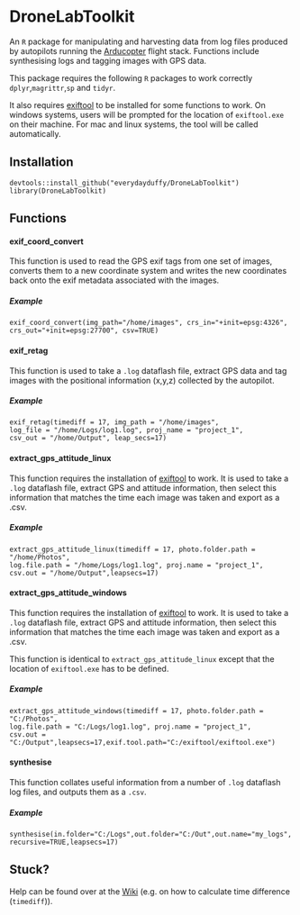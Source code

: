# DroneLabToolkit

An `R` package for manipulating and harvesting data from log files produced by autopilots running the [Arducopter](http://www.arducopter.co.uk/) flight stack. Functions include synthesising logs and tagging
images with GPS data.

This package requires the following  `R` packages to work correctly `dplyr`,`magrittr`,`sp` and `tidyr`.

It also requires [exiftool](http://www.sno.phy.queensu.ca/~phil/exiftool/) to be installed for some functions to work. On windows systems, users will be prompted for the location of `exiftool.exe` on their machine. For mac and linux systems, the tool will be called automatically.  


## Installation

```
devtools::install_github("everydayduffy/DroneLabToolkit")
library(DroneLabToolkit)
```

## Functions

#### exif_coord_convert

This function is used to read the GPS exif tags from one set of images, converts them to a new coordinate system and writes the new coordinates back onto the exif metadata associated with the images.

##### Example

```
exif_coord_convert(img_path="/home/images", crs_in="+init=epsg:4326",
crs_out="+init=epsg:27700", csv=TRUE)
```

#### exif_retag
This function is used to take a `.log` dataflash file, extract GPS data and tag images with the positional
information (x,y,z) collected by the autopilot.

##### Example
```
exif_retag(timediff = 17, img_path = "/home/images",
log_file = "/home/Logs/log1.log", proj_name = "project_1",
csv_out = "/home/Output", leap_secs=17)
```

#### extract_gps_attitude_linux

This function requires the installation of [exiftool](http://www.sno.phy.queensu.ca/~phil/exiftool/) to work.
It is used to take a `.log` dataflash file, extract GPS and attitude information, then select this information that matches the time each image was taken and export as a .csv.

##### Example

```
extract_gps_attitude_linux(timediff = 17, photo.folder.path = "/home/Photos",
log.file.path = "/home/Logs/log1.log", proj.name = "project_1",
csv.out = "/home/Output",leapsecs=17)
```

#### extract_gps_attitude_windows

This function requires the installation of [exiftool](http://www.sno.phy.queensu.ca/~phil/exiftool/) to work.
It is used to take a `.log` dataflash file, extract GPS and attitude information, then select this information that matches the time each image was taken and export as a .csv.

This function is identical to `extract_gps_attitude_linux` except that the location of `exiftool.exe` has to be
defined.

##### Example

```
extract_gps_attitude_windows(timediff = 17, photo.folder.path = "C:/Photos",
log.file.path = "C:/Logs/log1.log", proj.name = "project_1",
csv.out = "C:/Output",leapsecs=17,exif.tool.path="C:/exiftool/exiftool.exe")
```

#### synthesise

This function collates useful information from a number of `.log` dataflash log files, and outputs them
as a `.csv`.

##### Example

```
synthesise(in.folder="C:/Logs",out.folder="C:/Out",out.name="my_logs",
recursive=TRUE,leapsecs=17)
```

## Stuck?

Help can be found over at the [Wiki](https://github.com/everydayduffy/DroneLabToolkit/wiki/Calculating-TIme-Difference) (e.g. on how to calculate time difference (`timediff`)).
